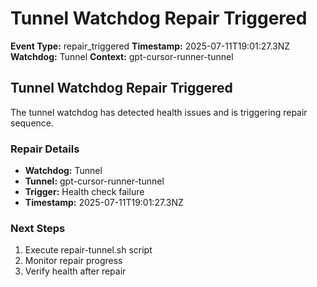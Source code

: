 # Tunnel Watchdog Repair Triggered

**Event Type:** repair_triggered
**Timestamp:** 2025-07-11T19:01:27.3NZ
**Watchdog:** Tunnel
**Context:** gpt-cursor-runner-tunnel


## Tunnel Watchdog Repair Triggered

The tunnel watchdog has detected health issues and is triggering repair sequence.

### Repair Details
- **Watchdog:** Tunnel
- **Tunnel:** gpt-cursor-runner-tunnel
- **Trigger:** Health check failure
- **Timestamp:** 2025-07-11T19:01:27.3NZ

### Next Steps
1. Execute repair-tunnel.sh script
2. Monitor repair progress
3. Verify health after repair


